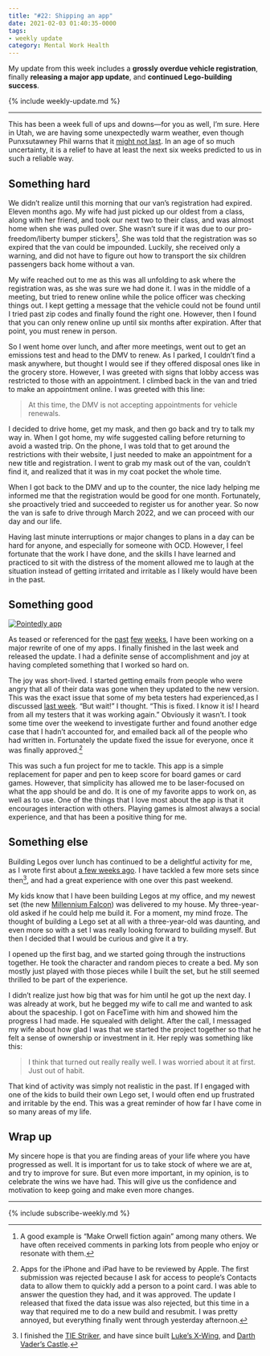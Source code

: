 ```yaml
---
title: "#22: Shipping an app"
date: 2021-02-03 01:40:35-0000
tags:
- weekly update
category: Mental Work Health
---
```


My update from this week includes a **grossly overdue vehicle registration**, finally **releasing a major app update**, and **continued Lego-building success**.

{% include weekly-update.md %}

***

This has been a week full of ups and downs—for you as well, I’m sure. Here in Utah, we are having some unexpectedly warm weather, even though Punxsutawney Phil warns that it [might not last](https://www.groundhog.org). In an age of so much uncertainty, it is a relief to have at least the next six weeks predicted to us in such a reliable way.


## Something hard

We didn’t realize until this morning that our van’s registration had expired. Eleven months ago. My wife had just picked up our oldest from a class, along with her friend, and took our next two to their class, and was almost home when she was pulled over. She wasn’t sure if it was due to our pro-freedom/liberty bumper stickers[^1]. She was told that the registration was so expired that the van could be impounded. Luckily, she received only a warning, and did not have to figure out how to transport the six children passengers back home without a van.

My wife reached out to me as this was all unfolding to ask where the registration was, as she was sure we had done it. I was in the middle of a meeting, but tried to renew online while the police officer was checking things out. I kept getting a message that the vehicle could not be found until I tried past zip codes and finally found the right one. However, then I found that you can only renew online up until six months after expiration. After that point, you must renew in person.

So I went home over lunch, and after more meetings, went out to get an emissions test and head to the DMV to renew. As I parked, I couldn’t find a mask anywhere, but thought I would see if they offered disposal ones like in the grocery store. However, I was greeted with signs that lobby access was restricted to those with an appointment. I climbed back in the van and tried to make an appointment online. I was greeted with this line:

> At this time, the DMV is not accepting appointments for vehicle renewals.

I decided to drive home, get my mask, and then go back and try to talk my way in. When I got home, my wife suggested calling before returning to avoid a wasted trip. On the phone, I was told that to get around the restrictions with their website, I just needed to make an appointment for a new title and registration. I went to grab my mask out of the van, couldn’t find it, and realized that it was in my coat pocket the whole time.

When I got back to the DMV and up to the counter, the nice lady helping me informed me that the registration would be good for one month. Fortunately, she proactively tried and succeeded to register us for another year. So now the van is safe to drive through March 2022, and we can proceed with our day and our life.

Having last minute interruptions or major changes to plans in a day can be hard for anyone, and especially for someone with OCD. However, I feel fortunate that the work I have done, and the skills I have learned and practiced to sit with the distress of the moment allowed me to laugh at the situation instead of getting irritated and irritable as I likely would have been in the past.


## Something good

[![Pointedly app](https://media.bsn.design/images/pointedly/PointedlyBanner-min.jpeg)](https://bsn.design/pointedly/)

As teased or referenced for the [past](http://www.mentalworkhealth.org/2021/01/04/quest-for-curiosity.html) [few](https://www.mentalworkhealth.org/2021/01/19/purple-monkey-party.html) [weeks](https://www.mentalworkhealth.org/2021/01/26/creating-lego-characters.html), I have been working on a major rewrite of one of my apps. I finally finished in the last week and released the update. I had a definite sense of accomplishment and joy at having completed something that I worked so hard on.

The joy was short-lived. I started getting emails from people who were angry that all of their data was gone when they updated to the new version. This was the exact issue that some of my beta testers had experienced,as I discussed [last week](https://www.mentalworkhealth.org/2021/01/26/creating-lego-characters.html). “But wait!” I thought. “This is fixed. I know it is! I heard from all my testers that it was working again.” Obviously it wasn’t. I took some time over the weekend to investigate further and found another edge case that I hadn’t accounted for, and emailed back all of the people who had written in. Fortunately the update fixed the issue for everyone, once it was finally approved.[^2]

This was such a fun project for me to tackle. This app is a simple replacement for paper and pen to keep score for board games or card games. However, that simplicity has allowed me to be laser-focused on what the app should be and do. It is one of my favorite apps to work on, as well as to use. One of the things that I love most about the app is that it encourages interaction with others. Playing games is almost always a social experience, and that has been a positive thing for me.


## Something else

Building Legos over lunch has continued to be a delightful activity for me, as I wrote first about [a few weeks ago](https://www.mentalworkhealth.org/2021/01/12/laughing-at-fear.html). I have tackled a few more sets since then[^3], and had a great experience with one over this past weekend.

My kids know that I have been building Legos at my office, and my newest set (the new [Millennium Falcon](https://www.lego.com/en-us/product/millennium-falcon-75257)) was delivered to my house. My three-year-old asked if he could help me build it. For a moment, my mind froze. The thought of building a Lego set at all with a three-year-old was daunting, and even more so with a set I was really looking forward to building myself. But then I decided that I would be curious and give it a try.

I opened up the first bag, and we started going through the instructions together. He took the character and random pieces to create a bed. My son mostly just played with those pieces while I built the set, but he still seemed thrilled to be part of the experience.

I didn’t realize just how big that was for him until he got up the next day. I was already at work, but he begged my wife to call me and wanted to ask about the spaceship. I got on FaceTime with him and showed him the progress I had made. He squealed with delight. After the call, I messaged my wife about how glad I was that we started the project together so that he felt a sense of ownership or investment in it. Her reply was something like this:

> I think that turned out really really well. I was worried about it at first. Just out of habit.

That kind of activity was simply not realistic in the past. If I engaged with one of the kids to build their own Lego set, I would often end up frustrated and irritable by the end. This was a great reminder of how far I have come in so many areas of my life.


## Wrap up

My sincere hope is that you are finding areas of your life where you have progressed as well. It is important for us to take stock of where we are at, and try to improve for sure. But even more important, in my opinion, is to celebrate the wins we have had. This will give us the confidence and motivation to keep going and make even more changes.

***
{% include subscribe-weekly.md %}

[^1]: A good example is “Make Orwell fiction again” among many others. We have often received comments in parking lots from people who enjoy or resonate with them.

[^2]: Apps for the iPhone and iPad have to be reviewed by Apple. The first submission was rejected because I ask for access to people’s Contacts data to allow them to quickly add a person to a point card. I was able to answer the question they had, and it was approved. The update I released that fixed the data issue was also rejected, but this time in a way that required me to do a new build and resubmit. I was pretty annoyed, but everything finally went through yesterday afternoon.

[^3]: I finished the [TIE Striker](https://www.lego.com/en-us/product/tie-striker-75154), and have since built [Luke’s X-Wing](https://www.lego.com/en-us/product/luke-skywalker-s-x-wing-fighter-75301), and [Darth Vader’s Castle](https://www.lego.com/en-us/product/darth-vader-s-castle-75251).